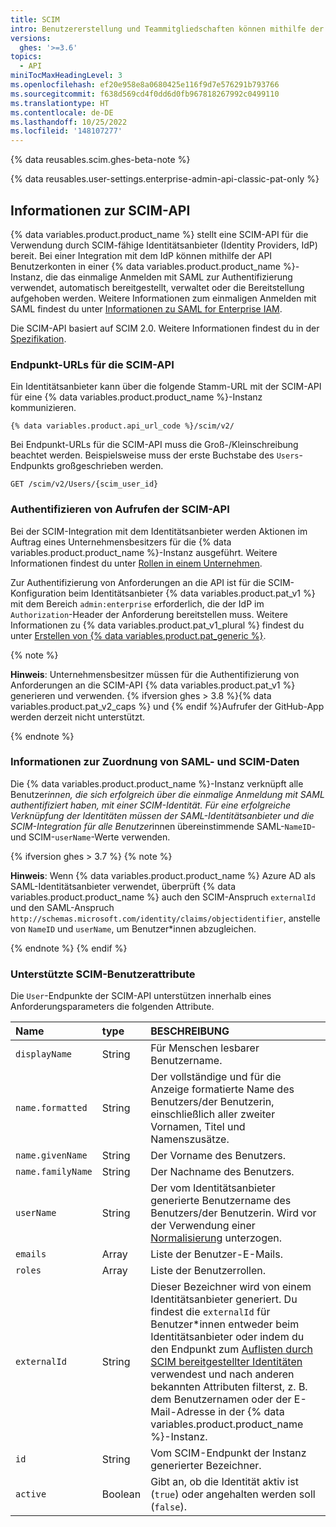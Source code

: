 ```yaml
---
title: SCIM
intro: Benutzererstellung und Teammitgliedschaften können mithilfe der SCIM-API automatisiert werden.
versions:
  ghes: '>=3.6'
topics:
  - API
miniTocMaxHeadingLevel: 3
ms.openlocfilehash: ef20e958e8a0680425e116f9d7e576291b793766
ms.sourcegitcommit: f638d569cd4f0dd6d0fb967818267992c0499110
ms.translationtype: HT
ms.contentlocale: de-DE
ms.lasthandoff: 10/25/2022
ms.locfileid: '148107277'
---
```

{% data reusables.scim.ghes-beta-note %}

{% data reusables.user-settings.enterprise-admin-api-classic-pat-only %}
## Informationen zur SCIM-API

{% data variables.product.product_name %} stellt eine SCIM-API für die Verwendung durch SCIM-fähige Identitätsanbieter (Identity Providers, IdP) bereit. Bei einer Integration mit dem IdP können mithilfe der API Benutzerkonten in einer {% data variables.product.product_name %}-Instanz, die das einmalige Anmelden mit SAML zur Authentifizierung verwendet, automatisch bereitgestellt, verwaltet oder die Bereitstellung aufgehoben werden. Weitere Informationen zum einmaligen Anmelden mit SAML findest du unter [Informationen zu SAML for Enterprise IAM](/admin/identity-and-access-management/using-saml-for-enterprise-iam/about-saml-for-enterprise-iam).

Die SCIM-API basiert auf SCIM 2.0. Weitere Informationen findest du in der [Spezifikation](https://www.simplecloud.info/#Specification).

### Endpunkt-URLs für die SCIM-API

Ein Identitätsanbieter kann über die folgende Stamm-URL mit der SCIM-API für eine {% data variables.product.product_name %}-Instanz kommunizieren.

```
{% data variables.product.api_url_code %}/scim/v2/
```

Bei Endpunkt-URLs für die SCIM-API muss die Groß-/Kleinschreibung beachtet werden. Beispielsweise muss der erste Buchstabe des `Users`-Endpunkts großgeschrieben werden.

```shell
GET /scim/v2/Users/{scim_user_id}
```

### Authentifizieren von Aufrufen der SCIM-API

Bei der SCIM-Integration mit dem Identitätsanbieter werden Aktionen im Auftrag eines Unternehmensbesitzers für die {% data variables.product.product_name %}-Instanz ausgeführt. Weitere Informationen findest du unter [Rollen in einem Unternehmen](/admin/user-management/managing-users-in-your-enterprise/roles-in-an-enterprise#enterprise-owners).

Zur Authentifizierung von Anforderungen an die API ist für die SCIM-Konfiguration beim Identitätsanbieter {% data variables.product.pat_v1 %} mit dem Bereich `admin:enterprise` erforderlich, die der IdP im `Authorization`-Header der Anforderung bereitstellen muss. Weitere Informationen zu {% data variables.product.pat_v1_plural %} findest du unter [Erstellen von {% data variables.product.pat_generic %}](/authentication/keeping-your-account-and-data-secure/creating-a-personal-access-token).

{% note %}

**Hinweis**: Unternehmensbesitzer müssen für die Authentifizierung von Anforderungen an die SCIM-API {% data variables.product.pat_v1 %} generieren und verwenden. {% ifversion ghes > 3.8 %}{% data variables.product.pat_v2_caps %} und {% endif %}Aufrufer der GitHub-App werden derzeit nicht unterstützt.

{% endnote %}

### Informationen zur Zuordnung von SAML- und SCIM-Daten
  
Die {% data variables.product.product_name %}-Instanz verknüpft alle Benutzer*innen, die sich erfolgreich über die einmalige Anmeldung mit SAML authentifiziert haben, mit einer SCIM-Identität. Für eine erfolgreiche Verknüpfung der Identitäten müssen der SAML-Identitätsanbieter und die SCIM-Integration für alle Benutzer*innen übereinstimmende SAML-`NameID`- und SCIM-`userName`-Werte verwenden.

{% ifversion ghes > 3.7 %} {% note %}

**Hinweis**: Wenn {% data variables.product.product_name %} Azure AD als SAML-Identitätsanbieter verwendet, überprüft {% data variables.product.product_name %} auch den SCIM-Anspruch `externalId` und den SAML-Anspruch `http://schemas.microsoft.com/identity/claims/objectidentifier`, anstelle von `NameID` und `userName`, um Benutzer*innen abzugleichen. 

{% endnote %} {% endif %}

### Unterstützte SCIM-Benutzerattribute

Die `User`-Endpunkte der SCIM-API unterstützen innerhalb eines Anforderungsparameters die folgenden Attribute.

| Name | type | BESCHREIBUNG |
| :- | :- | :- |
| `displayName` | String | Für Menschen lesbarer Benutzername. |
| `name.formatted` | String | Der vollständige und für die Anzeige formatierte Name des Benutzers/der Benutzerin, einschließlich aller zweiter Vornamen, Titel und Namenszusätze.
| `name.givenName` | String | Der Vorname des Benutzers. |
| `name.familyName` | String | Der Nachname des Benutzers. |
| `userName` | String | Der vom Identitätsanbieter generierte Benutzername des Benutzers/der Benutzerin. Wird vor der Verwendung einer [Normalisierung](/admin/identity-and-access-management/managing-iam-for-your-enterprise/username-considerations-for-external-authentication#about-username-normalization) unterzogen. 
| `emails` | Array | Liste der Benutzer-E-Mails. |
| `roles` | Array | Liste der Benutzerrollen. |
| `externalId` | String | Dieser Bezeichner wird von einem Identitätsanbieter generiert. Du findest die `externalId` für Benutzer*innen entweder beim Identitätsanbieter oder indem du den Endpunkt zum [Auflisten durch SCIM bereitgestellter Identitäten](#list-scim-provisioned-identities-for-an-enterprise) verwendest und nach anderen bekannten Attributen filterst, z. B. dem Benutzernamen oder der E-Mail-Adresse in der {% data variables.product.product_name %}-Instanz. |
| `id` | String | Vom SCIM-Endpunkt der Instanz generierter Bezeichner. |
| `active` | Boolean | Gibt an, ob die Identität aktiv ist (`true`) oder angehalten werden soll (`false`). |

